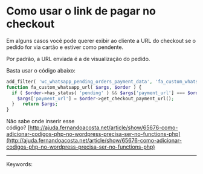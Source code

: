 # Como usar o link de pagar no checkout​​

Em alguns casos você pode querer exibir ao cliente a URL do checkout se o pedido for via cartão e estiver como pendente.

Por padrão, a URL enviada é a de visualização do pedido.

Basta usar o código abaixo:

```php
add_filter( 'wc_whatsapp_pending_orders_payment_data', 'fa_custom_whatsapp_url', 10, 2 );  
function fa_custom_whatsapp_url( $args, $order ) {  
  if ( $order->has_status( 'pending' ) && $args['payment_url'] === $order->get_view_order_url() ) {  
    $args['payment_url'] = $order->get_checkout_payment_url();  
  }   return $args;  
}
```

  

Não sabe onde inserir esse código? [http://ajuda.fernandoacosta.net/article/show/65676-como-adicionar-codigos-php-no-wordpress-precisa-ser-no-functions-php](http://ajuda.fernandoacosta.net/article/show/65676-como-adicionar-codigos-php-no-wordpress-precisa-ser-no-functions-php)

___

Keywords: